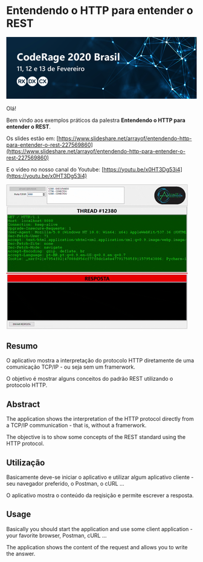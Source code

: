 # Entendendo o HTTP para entender o REST



![Banner do evento](assets/coderage-br.png)



Olá!



Bem vindo aos exemplos práticos da palestra **Entendendo o HTTP para entender o REST**.



Os slides estão em: [https://www.slideshare.net/arrayof/entendendo-http-para-entender-o-rest-227569860](https://www.slideshare.net/arrayof/entendendo-http-para-entender-o-rest-227569860)

E o vídeo no nosso canal do Youtube: [https://youtu.be/x0HT3Dg53i4](https://youtu.be/x0HT3Dg53i4)

![Exemplo de execução](assets/example.gif)



## Resumo

O  aplicativo mostra a interpretação do protocolo HTTP diretamente de uma comunicação TCP/IP - ou seja sem um framerwork.

O objetivo é mostrar alguns conceitos do padrão REST utilizando o protocolo HTTP.



## Abstract

The application shows the interpretation of the HTTP protocol directly from a TCP/IP communication - that is, without a framerwork.

The objective is to show some concepts of the REST standard using the HTTP protocol.



## Utilização

Basicamente deve-se iniciar o aplicativo e utilizar algum aplicativo cliente - seu navegador preferido, o Postman, o cURL ...

O aplicativo mostra o conteúdo da reqisição e permite escrever a resposta.



## Usage

Basically you should start the application and use some client application - your favorite browser, Postman, cURL ...

The application shows the content of the request and allows you to write the answer.

